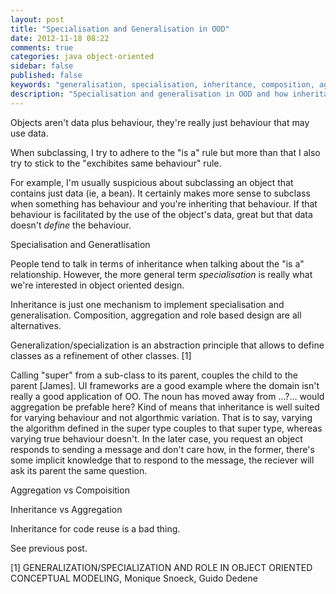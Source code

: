 ```yaml
---
layout: post
title: "Specialisation and Generalisation in OOD"
date: 2012-11-18 08:22
comments: true
categories: java object-oriented
sidebar: false
published: false
keywords: "generalisation, specialisation, inheritance, composition, aggregation"
description: "Specialisation and generalisation in OOD and how inheritance, aggregation and compoisition fit in."
---
```




Objects aren't data plus behaviour, they're really just behaviour that may use data.

When subclassing, I try to adhere to the "is a" rule but more than that I also try to stick to the "exchibites same behaviour" rule.

For example, I'm usually suspicious about subclassing an object that contains just data (ie, a bean). It certainly makes more sense to subclass when something has behaviour and you're inheriting that behaviour. If that behaviour is facilitated by the use of the object's data, great but that data doesn't *define* the behaviour.

Specialisation and Generatlisation

People tend to talk in terms of inheritance when talking about the "is a" relationship. However, the more general term _specialisation_ is really what we're interested in object oriented design. 

Inheritance is just one mechanism to implement specialisation and generalisation. Composition, aggregation and role based design are all alternatives.


Generalization/specialization is an abstraction principle that allows to define classes as a refinement of other
classes. [1]

Calling "super" from a sub-class to its parent, couples the child to the parent [James]. UI frameworks are a good example where the domain isn't really a good application of OO. The noun has moved away from ...?... would aggregation be prefable here? Kind of means that inheritance is well suited for varying behaviour and not algorthmic variation. That is to say, varying the algorithm defined in the super type couples to that super type, whereas varying true behaviour doesn't. In the later case, you request an object responds to sending a message and don't care how, in the former, there's some implicit knowledge that to respond to the message, the reciever will ask its parent the same question.

Aggregation vs Compoisition

Inheritance vs Aggregation

Inheritance for code reuse is a bad thing.


See previous post.


[1] GENERALIZATION/SPECIALIZATION AND ROLE IN OBJECT
ORIENTED CONCEPTUAL MODELING, Monique Snoeck, Guido Dedene